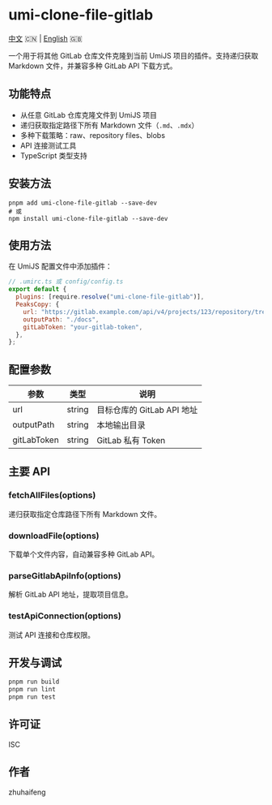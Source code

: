 # umi-clone-file-gitlab

[中文](https://github.com/SquabbyZ/umi-clone-file-gitlab/blob/main/README.zh.md) 🇨🇳 | [English](./README.md) 🇬🇧

一个用于将其他 GitLab 仓库文件克隆到当前 UmiJS 项目的插件。支持递归获取 Markdown 文件，并兼容多种 GitLab API 下载方式。

## 功能特点

- 从任意 GitLab 仓库克隆文件到 UmiJS 项目
- 递归获取指定路径下所有 Markdown 文件（`.md`、`.mdx`）
- 多种下载策略：raw、repository files、blobs
- API 连接测试工具
- TypeScript 类型支持

## 安装方法

```shell
pnpm add umi-clone-file-gitlab --save-dev
# 或
npm install umi-clone-file-gitlab --save-dev
```

## 使用方法

在 UmiJS 配置文件中添加插件：

```js
// .umirc.ts 或 config/config.ts
export default {
  plugins: [require.resolve("umi-clone-file-gitlab")],
  PeaksCopy: {
    url: "https://gitlab.example.com/api/v4/projects/123/repository/tree?path=docs&ref=main",
    outputPath: "./docs",
    gitLabToken: "your-gitlab-token",
  },
};
```

## 配置参数

| 参数        | 类型   | 说明                       |
| ----------- | ------ | -------------------------- |
| url         | string | 目标仓库的 GitLab API 地址 |
| outputPath  | string | 本地输出目录               |
| gitLabToken | string | GitLab 私有 Token          |

## 主要 API

### fetchAllFiles(options)

递归获取指定仓库路径下所有 Markdown 文件。

### downloadFile(options)

下载单个文件内容，自动兼容多种 GitLab API。

### parseGitlabApiInfo(options)

解析 GitLab API 地址，提取项目信息。

### testApiConnection(options)

测试 API 连接和仓库权限。

## 开发与调试

```bash
pnpm run build
pnpm run lint
pnpm run test
```

## 许可证

ISC

## 作者

zhuhaifeng
